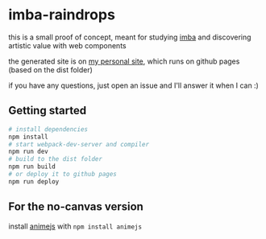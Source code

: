 # imba-raindrops

this is a small proof of concept, meant for studying [imba](http://imba.io/) and discovering artistic value with web components

the generated site is on [my personal site](http://www.ratamero.com/imba-raindrops/), which runs on github pages (based on the dist folder)

if you have any questions, just open an issue and I'll answer it when I can :)

## Getting started

```bash
# install dependencies
npm install
# start webpack-dev-server and compiler
npm run dev
# build to the dist folder
npm run build
# or deploy it to github pages
npm run deploy
```

## For the no-canvas version

install [animejs](https://animejs.com/) with `npm install animejs`
